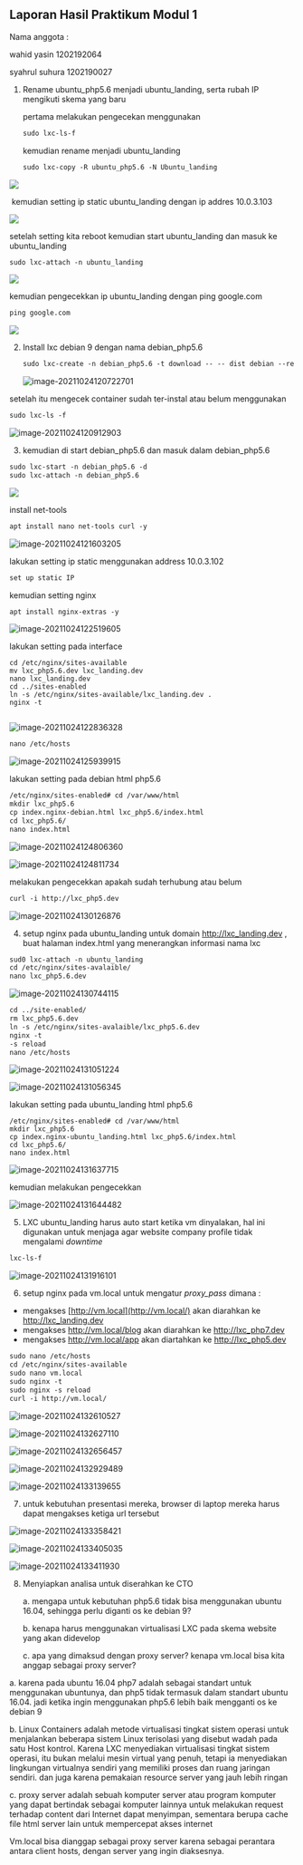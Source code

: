 

## 				Laporan Hasil Praktikum Modul 1

Nama anggota :

wahid yasin 1202192064

syahrul suhura 1202190027

1. Rename ubuntu_php5.6 menjadi ubuntu_landing, serta rubah IP mengikuti skema yang baru

   pertama melakukan pengecekan menggunakan

   ```markdown
   sudo lxc-ls-f
   ```

   kemudian rename menjadi ubuntu_landing

   ```markdown
   sudo lxc-copy -R ubuntu_php5.6 -N Ubuntu_landing
   ```

   

![](D:\step1.png)

​	kemudian setting ip static ubuntu_landing dengan ip addres 10.0.3.103

![](D:\step2.png)

setelah setting kita reboot kemudian start ubuntu_landing dan masuk ke ubuntu_landing 

```markdown
sudo lxc-attach -n ubuntu_landing
```



![](D:\step3.png)

 kemudian pengecekkan ip ubuntu_landing dengan ping google.com

```markdown
ping google.com
```

![](D:\step4.png)



2. Install lxc debian 9 dengan nama debian_php5.6

   ````markdown
   sudo lxc-create -n debian_php5.6 -t download -- -- dist debian --release stretch --arch amd64 --force-cache --no-validate --server images.linuxcontainers.org
   ````

   

   ![image-20211024120722701](C:\Users\COMPUTER\AppData\Roaming\Typora\typora-user-images\image-20211024120722701.png)

  setelah itu mengecek container sudah ter-instal atau belum menggunakan

````markdown
sudo lxc-ls -f
````

![image-20211024120912903](C:\Users\COMPUTER\AppData\Roaming\Typora\typora-user-images\image-20211024120912903.png)

3. kemudian di start debian_php5.6 dan masuk dalam debian_php5.6

````markdown
sudo lxc-start -n debian_php5.6 -d
sudo lxc-attach -n debian_php5.6
````

![](D:\step6.png)

install net-tools

````markdown
apt install nano net-tools curl -y
````

![image-20211024121603205](C:\Users\COMPUTER\AppData\Roaming\Typora\typora-user-images\image-20211024121603205.png)

 lakukan setting ip static menggunakan address 10.0.3.102

````markdown
set up static IP
````

kemudian setting nginx

````markdown
apt install nginx-extras -y
````

![image-20211024122519605](C:\Users\COMPUTER\AppData\Roaming\Typora\typora-user-images\image-20211024122519605.png)

lakukan setting pada interface

````
cd /etc/nginx/sites-available
mv lxc_php5.6.dev lxc_landing.dev
nano lxc_landing.dev
cd ../sites-enabled
ln -s /etc/nginx/sites-available/lxc_landing.dev .
nginx -t


````

![image-20211024122836328](C:\Users\COMPUTER\AppData\Roaming\Typora\typora-user-images\image-20211024122836328.png)

````markdown
nano /etc/hosts
````

![image-20211024125939915](C:\Users\COMPUTER\AppData\Roaming\Typora\typora-user-images\image-20211024125939915.png)

lakukan setting pada debian html php5.6

````markdown
/etc/nginx/sites-enabled# cd /var/www/html
mkdir lxc_php5.6
cp index.nginx-debian.html lxc_php5.6/index.html
cd lxc_php5.6/
nano index.html
````



![image-20211024124806360](C:\Users\COMPUTER\AppData\Roaming\Typora\typora-user-images\image-20211024124806360.png)

![image-20211024124811734](C:\Users\COMPUTER\AppData\Roaming\Typora\typora-user-images\image-20211024124811734.png)



melakukan pengecekkan apakah sudah terhubung atau belum

````markdown
curl -i http://lxc_php5.dev
````



![image-20211024130126876](C:\Users\COMPUTER\AppData\Roaming\Typora\typora-user-images\image-20211024130126876.png)



4. setup nginx pada ubuntu_landing untuk domain http://lxc_landing.dev , buat halaman index.html yang menerangkan informasi nama lxc

````markdown
sud0 lxc-attach -n ubuntu_landing
cd /etc/nginx/sites-avalaible/
nano lxc_php5.6.dev
````

![image-20211024130744115](C:\Users\COMPUTER\AppData\Roaming\Typora\typora-user-images\image-20211024130744115.png)

````markdown
cd ../site-enabled/
rm lxc_php5.6.dev
ln -s /etc/nginx/sites-avalaible/lxc_php5.6.dev
nginx -t
-s reload
nano /etc/hosts
````

![image-20211024131051224](C:\Users\COMPUTER\AppData\Roaming\Typora\typora-user-images\image-20211024131051224.png)

![image-20211024131056345](C:\Users\COMPUTER\AppData\Roaming\Typora\typora-user-images\image-20211024131056345.png)

lakukan setting pada ubuntu_landing html php5.6

````
/etc/nginx/sites-enabled# cd /var/www/html
mkdir lxc_php5.6
cp index.nginx-ubuntu_landing.html lxc_php5.6/index.html
cd lxc_php5.6/
nano index.html
````

![image-20211024131637715](C:\Users\COMPUTER\AppData\Roaming\Typora\typora-user-images\image-20211024131637715.png)



kemudian melakukan pengecekkan

![image-20211024131644482](C:\Users\COMPUTER\AppData\Roaming\Typora\typora-user-images\image-20211024131644482.png)

5. LXC ubuntu_landing harus auto start ketika vm dinyalakan, hal ini digunakan untuk menjaga agar website company profile tidak mengalami *downtime*

````markdown
lxc-ls-f
````

![image-20211024131916101](C:\Users\COMPUTER\AppData\Roaming\Typora\typora-user-images\image-20211024131916101.png)



6. setup nginx pada vm.local untuk mengatur *proxy_pass* dimana :

- mengakses [http://vm.local](http://vm.local/) akan diarahkan ke http://lxc_landing.dev
- mengakses http://vm.local/blog akan diarahkan ke http://lxc_php7.dev
- mengakses http://vm.local/app akan diartahkan ke http://lxc_php5.dev



````markdown
sudo nano /etc/hosts
cd /etc/nginx/sites-available
sudo nano vm.local
sudo nginx -t
sudo nginx -s reload
curl -i http://vm.local/

````

![image-20211024132610527](C:\Users\COMPUTER\AppData\Roaming\Typora\typora-user-images\image-20211024132610527.png)

![image-20211024132627110](C:\Users\COMPUTER\AppData\Roaming\Typora\typora-user-images\image-20211024132627110.png)

![image-20211024132656457](C:\Users\COMPUTER\AppData\Roaming\Typora\typora-user-images\image-20211024132656457.png)

![image-20211024132929489](C:\Users\COMPUTER\AppData\Roaming\Typora\typora-user-images\image-20211024132929489.png)

![image-20211024133139655](C:\Users\COMPUTER\AppData\Roaming\Typora\typora-user-images\image-20211024133139655.png)



7. untuk kebutuhan presentasi mereka, browser di laptop mereka harus dapat mengakses ketiga url tersebut

   

![image-20211024133358421](C:\Users\COMPUTER\AppData\Roaming\Typora\typora-user-images\image-20211024133358421.png)

![image-20211024133405035](C:\Users\COMPUTER\AppData\Roaming\Typora\typora-user-images\image-20211024133405035.png)

![image-20211024133411930](C:\Users\COMPUTER\AppData\Roaming\Typora\typora-user-images\image-20211024133411930.png)



8. Menyiapkan analisa untuk diserahkan ke CTO

   a. mengapa untuk kebutuhan php5.6 tidak bisa menggunakan ubuntu 16.04, sehingga perlu diganti os ke debian 9?

   b. kenapa harus menggunakan virtualisasi LXC pada skema website yang akan didevelop

   c. apa yang dimaksud dengan proxy server? kenapa vm.local bisa kita anggap sebagai proxy server?



a. karena pada ubuntu 16.04 php7 adalah sebagai standart untuk menggunakan ubuntunya, dan php5 tidak termasuk dalam standart ubuntu 16.04. jadi ketika ingin menggunakan php5.6 lebih baik mengganti os ke debian 9

b.   Linux Containers adalah metode virtualisasi tingkat sistem operasi untuk menjalankan beberapa sistem Linux terisolasi yang disebut wadah pada satu Host kontrol. Karena LXC menyediakan virtualisasi tingkat sistem operasi, itu bukan melalui mesin virtual yang penuh, tetapi ia menyediakan lingkungan virtualnya sendiri yang memiliki proses dan ruang jaringan sendiri. dan juga karena pemakaian resource server yang jauh lebih ringan

c. proxy server adalah sebuah komputer server atau program komputer yang dapat bertindak sebagai komputer lainnya untuk melakukan request terhadap content dari Internet dapat menyimpan, sementara berupa cache file html server lain untuk mempercepat akses internet

Vm.local bisa dianggap sebagai proxy server karena  sebagai perantara antara client hosts, dengan server yang ingin diaksesnya. 
